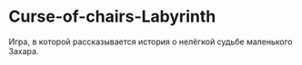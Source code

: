 # Curse-of-chairs-Labyrinth
Игра, в которой рассказывается история о нелёгкой судьбе маленького Захара.
